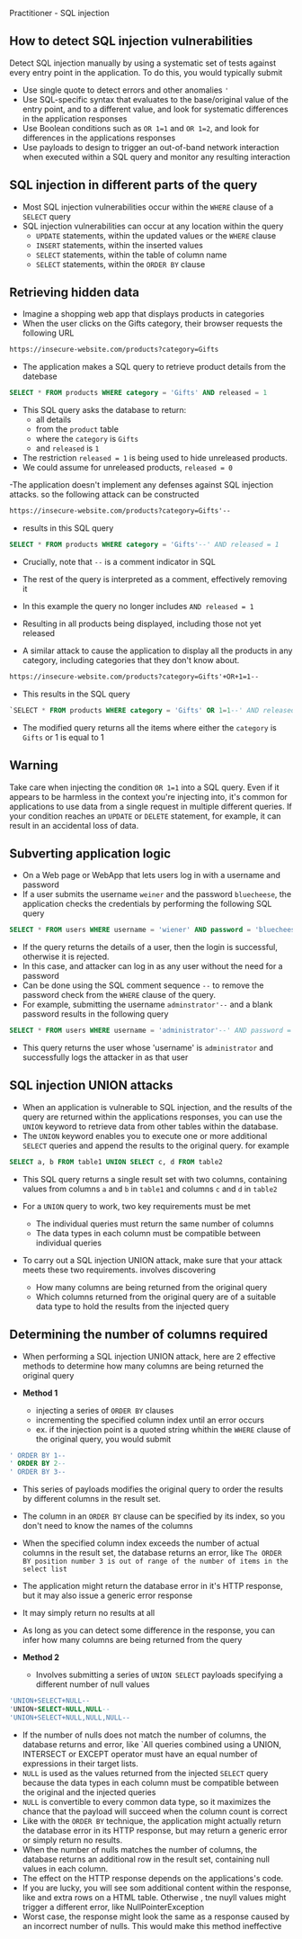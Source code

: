 Practitioner - SQL injection

## How to detect SQL injection vulnerabilities
Detect SQL injection manually by using a systematic set of tests against every entry point in the application. 
To do this, you would typically submit
- Use single quote to detect errors and other anomalies
`'`
- Use SQL-specific syntax that evaluates to the base/original value of the entry point, and to a different value, and look for systematic differences in the application responses
- Use Boolean conditions such as `OR 1=1` and `OR 1=2`, and look for differences in the applications responses
- Use payloads to design to trigger an out-of-band network interaction when executed within a SQL query and monitor any resulting interaction

## SQL injection in different parts of the query
- Most SQL injection vulnerabilities occur within the `WHERE` clause of a `SELECT` query
- SQL injection vulnerabilities can occur at any location within the query
	- `UPDATE` statements, within the updated values or the `WHERE` clause
	- `INSERT` statements, within the inserted values
	-  `SELECT` statements, within the table of column name
	- `SELECT` statements, within the `ORDER BY` clause

## Retrieving hidden data
- Imagine a shopping web app that displays products in categories
- When the user clicks on the Gifts category, their browser requests the following URL
```html
https://insecure-website.com/products?category=Gifts
```
- The application makes a SQL query to retrieve product details from the datebase
```SQL
SELECT * FROM products WHERE category = 'Gifts' AND released = 1
```
- This SQL query asks the database to return:
	- all details
	- from the `product` table
	- where the `category` is `Gifts`
	- and `released` is `1`
- The restriction `released = 1` is being used to hide unreleased products. 
- We could assume for unreleased products, `released = 0`

-The application doesn't implement any defenses against SQL injection attacks. so the following attack can be constructed
```html
https://insecure-website.com/products?category=Gifts'--
```
- results in this SQL query
```SQL
SELECT * FROM products WHERE category = 'Gifts'--' AND released = 1
```
- Crucially, note that `--` is a comment indicator in SQL
- The rest of the query is interpreted as a comment, effectively removing it
- In this example the query no longer includes `AND released = 1`
- Resulting in all products being displayed, including those not yet released

- A similar attack to cause the application to display all the products in any category, including categories that they don't know about.
```html
https://insecure-website.com/products?category=Gifts'+OR+1=1--
```
- This results in the SQL query
```SQL
`SELECT * FROM products WHERE category = 'Gifts' OR 1=1--' AND released = 1`
```
- The modified query returns all the items where either the `category` is `Gifts` or 1 is equal to 1
## Warning
Take care when injecting the condition `OR 1=1` into a SQL query. Even if it appears to be harmless in the context you're injecting into, it's common for applications to use data from a single request in multiple different queries. If your condition reaches an `UPDATE` or `DELETE` statement, for example, it can result in an accidental loss of data.

## Subverting application logic
- On a Web page or WebApp that lets users log in with a username and password
- If a user submits the username `weiner` and the password `bluecheese`, the application checks the credentials by performing the following SQL query
```SQL
SELECT * FROM users WHERE username = 'wiener' AND password = 'bluecheese'
```
- If the query returns the details of a user, then the login is successful, otherwise it is rejected.
- In this case, and attacker can log in as any user without the need for a password
- Can be done using the SQL comment sequence `--` to remove the password check from the `WHERE` clause of the query.
- For example, submitting the username `adminstrator'--` and a blank password results in the following query
```sql
SELECT * FROM users WHERE username = 'administrator'--' AND password = ''
```
- This query returns the user whose 'username' is  `administrator` and successfully logs the attacker in as that user

## SQL injection UNION attacks
- When an application is vulnerable to SQL injection, and the results of the query are returned within the applications responses, you can use the `UNION`  keyword to retrieve data from other tables within the database.
- The `UNION` keyword enables you to execute one or more additional `SELECT` queries and append the results to the original query. for example
```sql
SELECT a, b FROM table1 UNION SELECT c, d FROM table2
```
- This SQL query returns a single result set with two columns, containing values from columns `a` and `b` in `table1` and columns `c` and  `d` in `table2`

- For a `UNION` query to work, two key requirements must be met
	- The individual queries must return the same number of columns 
	- The data types in each column must be compatible between individual queries
- To carry out a SQL injection UNION attack, make sure that your attack meets these two requirements. involves discovering 
	- How many columns are being returned  from the original query
	- Which columns returned from the original query are of a suitable data type to hold the results from the injected query
## Determining the number of columns required
- When performing a SQL injection UNION attack, here are 2 effective methods to determine how many columns are being returned the original query

- **Method 1**
	- injecting a series of `ORDER BY` clauses
	- incrementing the specified column index until an error occurs
	- ex. if the injection point is a quoted string whithin the `WHERE` clause of the original query, you would submit
```SQL
' ORDER BY 1--
' ORDER BY 2--
' ORDER BY 3--
```
- This series of payloads modifies the original query to order the results by different columns in the result set.
- The column in an `ORDER BY` clause can be specified by its index, so you don't need to know the names of the columns
- When the specified column index exceeds the number of actual columns in the result set, the database returns an error, like
`The ORDER BY position number 3 is out of range of the number of items in the select list`
- The application might return the database error in it's HTTP response, but it may also issue a generic error response
- It may simply return no results at all
- As long as you can detect some difference in the response, you can infer how many columns are being returned from the query

 - **Method 2**
	- Involves submitting a series of `UNION SELECT` payloads specifying a different number of null values
```SQL
'UNION+SELECT+NULL--
'UNION+SELECT+NULL,NULL--
'UNION+SELECT+NULL,NULL,NULL--
```
- If the number of nulls does not match the number of columns, the database returns and error, like
`All queries combined using a UNION, INTERSECT or EXCEPT operator must have an equal number of expressions in their target lists.
- `NULL` is used as the values returned from the injected `SELECT` query because the data types in each column must be compatible between the original and the injected queries
- `NULL` is convertible to every common data type, so it maximizes the chance that the payload will succeed when the column count is correct
- Like with the `ORDER BY` technique, the application might actually return the database error in its HTTP response, but may return a generic error or simply return no results.
- When the number of nulls matches the number of columns, the database returns an additional row in the result set, containing null values in each column.
- The effect on the HTTP response depends on the applications's code. 
- If you are lucky, you will see som additional content within the response, like and extra rows on a HTML table. Otherwise , tne nuyll values might trigger a different error, like NullPointerException
- Worst case, the response might look the same as a response caused by an incorrect number of nulls. This would make this method ineffective












